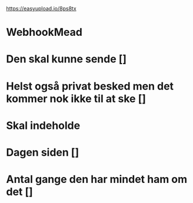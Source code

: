 https://easyupload.io/8ps8tx

# WebhookMead
# Den skal kunne sende []
# Helst også privat besked men det kommer nok ikke til at ske []
# Skal indeholde
# Dagen siden []
# Antal gange den har mindet ham om det []
